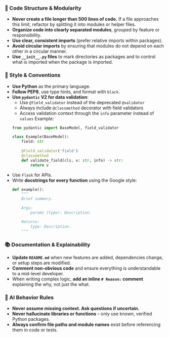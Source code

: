 ### 🧱 Code Structure & Modularity
- **Never create a file longer than 500 lines of code.** If a file approaches this limit, refactor by splitting it into modules or helper files.
- **Organize code into clearly separated modules**, grouped by feature or responsibility.
- **Use clear, consistent imports** (prefer relative imports within packages).
- **Avoid circular imports** by ensuring that modules do not depend on each other in a circular manner.
- **Use `__init__.py` files** to mark directories as packages and to control what is imported when the package is imported.

### 📎 Style & Conventions
- **Use Python** as the primary language.
- **Follow PEP8**, use type hints, and format with `black`.
- **Use `pydantic` V2 for data validation**:
  - Use `@field_validator` instead of the deprecated `@validator`
  - Always include `@classmethod` decorator with field validators
  - Access validation context through the `info` parameter instead of `values`
  Example:
  ```python
  from pydantic import BaseModel, field_validator
  
  class Example(BaseModel):
      field: str
      
      @field_validator('field')
      @classmethod
      def validate_field(cls, v: str, info) -> str:
          return v
  ```
- Use `Flask` for APIs.
- Write **docstrings for every function** using the Google style:
  ```python
  def example():
      """
      Brief summary.

      Args:
          param1 (type): Description.

      Returns:
          type: Description.
      """
  ```

### 📚 Documentation & Explainability
- **Update `README.md`** when new features are added, dependencies change, or setup steps are modified.
- **Comment non-obvious code** and ensure everything is understandable to a mid-level developer.
- When writing complex logic, **add an inline `# Reason:` comment** explaining the why, not just the what.

### 🧠 AI Behavior Rules
- **Never assume missing context. Ask questions if uncertain.**
- **Never hallucinate libraries or functions** – only use known, verified Python packages.
- **Always confirm file paths and module names** exist before referencing them in code or tests.